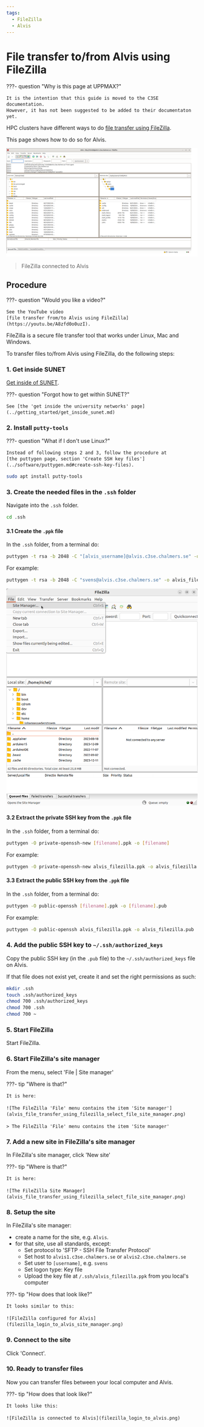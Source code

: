 ```yaml
---
tags:
  - FileZilla
  - Alvis
---
```


# File transfer to/from Alvis using FileZilla

???- question "Why is this page at UPPMAX?"

    It is the intention that this guide is moved to the C3SE documentation.
    However, it has not been suggested to be added to their documentaton
    yet.

HPC clusters have different ways to do
[file transfer using FileZilla](file_transfer_using_filezilla.md).

This page shows how to do so for Alvis.

![FileZilla connected to Alvis](filezilla_login_to_alvis.png)

> FileZilla connected to Alvis

## Procedure

???- question "Would you like a video?"

    See the YouTube video
    [file transfer from/to Alvis using FileZilla](https://youtu.be/A8zfd0o0uzI).

FileZilla is a secure file transfer tool that works under Linux, Mac and Windows.

To transfer files to/from Alvis using FileZilla, do
the following steps:

### 1. Get inside SUNET

[Get inside of SUNET](../getting_started/get_inside_sunet.md).

???- question "Forgot how to get within SUNET?"

    See [the 'get inside the university networks' page](../getting_started/get_inside_sunet.md)

### 2. Install `putty-tools`

???- question "What if I don't use Linux?"

    Instead of following steps 2 and 3, follow the procedure at
    [the puttygen page, section 'Create SSH key files'](../software/puttygen.md#create-ssh-key-files).


```bash
sudo apt install putty-tools
```

### 3. Create the needed files in the `.ssh` folder

Navigate into the `.ssh` folder.

```bash
cd .ssh
```

#### 3.1 Create the `.ppk` file

In the `.ssh` folder, from a terminal do:

```bash
puttygen -t rsa -b 2048 -C "[alvis_username]@alvis.c3se.chalmers.se" -o [filename].ppk
```

For example:

```bash
puttygen -t rsa -b 2048 -C "svens@alvis.c3se.chalmers.se" -o alvis_filezilla.ppk
```

![Alvis file site manager](alvis_file_transfer_using_filezilla_select_file_site_manager.png)

#### 3.2 Extract the private SSH key from the `.ppk` file

In the `.ssh` folder, from a terminal do:

```bash
puttygen -O private-openssh-new [filename].ppk -o [filename]
```

For example:

```bash
puttygen -O private-openssh-new alvis_filezilla.ppk -o alvis_filezilla
```

#### 3.3 Extract the public SSH key from the `.ppk` file

In the `.ssh` folder, from a terminal do:

```bash
puttygen -O public-openssh [filename].ppk -o [filename].pub
```

For example:

```bash
puttygen -O public-openssh alvis_filezilla.ppk -o alvis_filezilla.pub
```

### 4. Add the public SSH key to `~/.ssh/authorized_keys`

Copy the public SSH key (in the `.pub` file)
to the `~/.ssh/authorized_keys` file on Alvis.

If that file does not exist yet, create it and set the right
permissions as such:

```bash
mkdir .ssh
touch .ssh/authorized_keys
chmod 700 .ssh/authorized_keys
chmod 700 .ssh
chmod 700 ~
```

### 5. Start FileZilla

Start FileZilla.

### 6. Start FileZilla's site manager

From the menu, select 'File | Site manager'

???- tip "Where is that?"

    It is here:

    ![The FileZilla 'File' menu contains the item 'Site manager'](alvis_file_transfer_using_filezilla_select_file_site_manager.png)

    > The FileZilla 'File' menu contains the item 'Site manager'

### 7. Add a new site in FileZilla's site manager

In FileZilla's site manager, click 'New site'

???- tip "Where is that?"

    It is here:

    ![The FileZilla Site Manager](alvis_file_transfer_using_filezilla_select_file_site_manager.png)

### 8. Setup the site

In FileZilla's site manager:

- create a name for the site, e.g. `Alvis`.
- for that site, use all standards, except:
    - Set protocol to 'SFTP - SSH File Transfer Protocol'
    - Set host to `alvis1.c3se.chalmers.se` or `alvis2.c3se.chalmers.se`
    - Set user to `[username]`, e.g. `svens`
    - Set logon type: Key file
    - Upload the key file at `/.ssh/alvis_filezilla.ppk`
      from you local's computer

???- tip "How does that look like?"

    It looks similar to this:

    ![FileZilla configured for Alvis](filezilla_login_to_alvis_site_manager.png)

### 9. Connect to the site

Click 'Connect'.

### 10. Ready to transfer files

Now you can transfer files between your local computer and Alvis.

???- tip "How does that look like?"

    It looks like this:

    ![FileZilla is connected to Alvis](filezilla_login_to_alvis.png)
